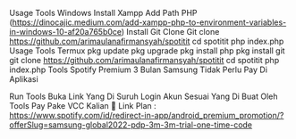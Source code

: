 Usage Tools Windows
Install Xampp
Add Path PHP (https://dinocajic.medium.com/add-xampp-php-to-environment-variables-in-windows-10-af20a765b0ce)
Install Git Clone
Git clone https://github.com/arimaulanafirmansyah/spotitit
cd spotitit
php index.php
Usage Tools Termux
pkg update
pkg upgrade
pkg install php
pkg install git
git clone https://github.com/arimaulanafirmansyah/spotitit
cd spotitit
php index.php
Tools Spotify Premium 3 Bulan Samsung
Tidak Perlu Pay Di Aplikasi

Run Tools
Buka Link Yang Di Suruh
Login Akun Sesuai Yang Di Buat Oleh Tools
Pay Pake VCC Kalian 🙂 Link Plan : https://www.spotify.com/id/redirect-in-app/android_premium_promotion/?offerSlug=samsung-global2022-pdp-3m-3m-trial-one-time-code
